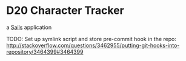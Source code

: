 # D20 Character Tracker

a [Sails](http://sailsjs.org) application

TODO: Set up symlink script and store pre-commit hook in the repo: http://stackoverflow.com/questions/3462955/putting-git-hooks-into-repository/3464399#3464399
